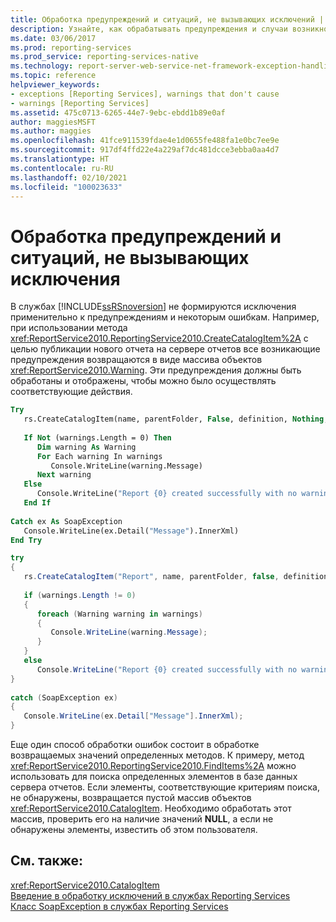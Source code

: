 ```yaml
---
title: Обработка предупреждений и ситуаций, не вызывающих исключений | Документы Майкрософт
description: Узнайте, как обрабатывать предупреждения и случаи возникновения исключений, чтобы можно было предпринять соответствующие действия.
ms.date: 03/06/2017
ms.prod: reporting-services
ms.prod_service: reporting-services-native
ms.technology: report-server-web-service-net-framework-exception-handling
ms.topic: reference
helpviewer_keywords:
- exceptions [Reporting Services], warnings that don't cause
- warnings [Reporting Services]
ms.assetid: 475c0713-6265-44e7-9ebc-ebdd1b89e0af
author: maggiesMSFT
ms.author: maggies
ms.openlocfilehash: 41fce911539fdae4e1d0655fe488fa1e0bc7ee9e
ms.sourcegitcommit: 917df4ffd22e4a229af7dc481dcce3ebba0aa4d7
ms.translationtype: HT
ms.contentlocale: ru-RU
ms.lasthandoff: 02/10/2021
ms.locfileid: "100023633"
---
```

# <a name="handling-warnings-and-cases-that-do-not-cause-exceptions"></a>Обработка предупреждений и ситуаций, не вызывающих исключения
  В службах [!INCLUDE[ssRSnoversion](../../../includes/ssrsnoversion-md.md)] не формируются исключения применительно к предупреждениям и некоторым ошибкам. Например, при использовании метода <xref:ReportService2010.ReportingService2010.CreateCatalogItem%2A> с целью публикации нового отчета на сервере отчетов все возникающие предупреждения возвращаются в виде массива объектов <xref:ReportService2010.Warning>. Эти предупреждения должны быть обработаны и отображены, чтобы можно было осуществлять соответствующие действия.  
  
```vb  
Try  
   rs.CreateCatalogItem(name, parentFolder, False, definition, Nothing, warnings)  
  
   If Not (warnings.Length = 0) Then  
      Dim warning As Warning  
      For Each warning In warnings  
         Console.WriteLine(warning.Message)  
      Next warning  
   Else  
      Console.WriteLine("Report {0} created successfully with no warnings", name)  
   End If  
  
Catch ex As SoapException  
   Console.WriteLine(ex.Detail("Message").InnerXml)  
End Try  
```  
  
```csharp  
try  
{  
   rs.CreateCatalogItem("Report", name, parentFolder, false, definition, null, out warnings);  
  
   if (warnings.Length != 0)  
   {  
      foreach (Warning warning in warnings)  
      {  
         Console.WriteLine(warning.Message);  
      }  
   }  
   else  
      Console.WriteLine("Report {0} created successfully with no warnings", name);  
}  
  
catch (SoapException ex)  
{  
   Console.WriteLine(ex.Detail["Message"].InnerXml);  
}  
```  
  
 Еще один способ обработки ошибок состоит в обработке возвращаемых значений определенных методов. К примеру, метод <xref:ReportService2010.ReportingService2010.FindItems%2A> можно использовать для поиска определенных элементов в базе данных сервера отчетов. Если элементы, соответствующие критериям поиска, не обнаружены, возвращается пустой массив объектов <xref:ReportService2010.CatalogItem>. Необходимо обработать этот массив, проверить его на наличие значений **NULL**, а если не обнаружены элементы, известить об этом пользователя.  
  
## <a name="see-also"></a>См. также:  
 <xref:ReportService2010.CatalogItem>   
 [Введение в обработку исключений в службах Reporting Services](../../../reporting-services/report-server-web-service-net-framework-exception-handling/introducing-exception-handling-in-reporting-services.md)   
 [Класс SoapException в службах Reporting Services](../../../reporting-services/report-server-web-service-net-framework-exception-handling/soapexception-class/reporting-services-soapexception-class.md)  
  
  
